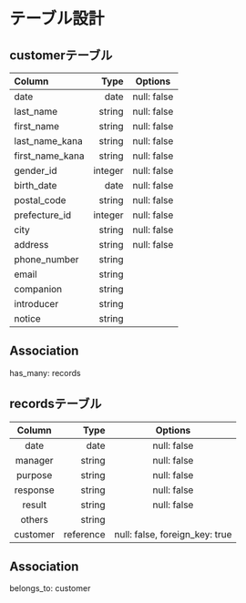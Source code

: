 # テーブル設計

## customerテーブル

| Column               | Type        | Options                                     |
|:---------------------|------------:|:-------------------------------------------:|
| date                 | date        | null: false                                 |
| last_name            | string      | null: false                                 |
| first_name           | string      | null: false                                 |
| last_name_kana       | string      | null: false                                 |
| first_name_kana      | string      | null: false                                 |
| gender_id            | integer     | null: false                                 |
| birth_date           | date        | null: false                                 |
| postal_code          | string      | null: false                                 |
| prefecture_id        | integer     | null: false                                 |
| city                 | string      | null: false                                 |
| address              | string      | null: false                                 |
| phone_number         | string      |                                             |
| email                | string      |                                             |
| companion            | string      |                                             |
| introducer           | string      |                                             |
| notice               | string      |                                             |

## Association
 has_many: records



 ## recordsテーブル

| Column                | Type        | Options                         |
|:---------------------:|------------:|:-------------------------------:|
| date                  | date        | null: false                     |
| manager               | string      | null: false                     |
| purpose               | string      | null: false                     |
| response              | string      | null: false                     |
| result                | string      | null: false                     |
| others                | string      |                                 |
| customer              | reference   | null: false, foreign_key: true  |




## Association
 belongs_to: customer
 

